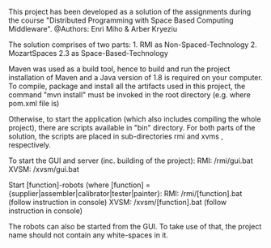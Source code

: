 This project has been developed as a solution of the assignments during the course
"Distributed Programming with Space Based Computing Middleware".
@Authors: Enri Miho & Arber Kryeziu


The solution comprises of two parts:
    1. RMI as Non-Spaced-Technology
    2. MozartSpaces 2.3 as Space-Based-Technology

Maven was used as a build tool, hence to build and run the project installation of Maven and a Java version of 1.8 is required on your computer.
To compile, package and install all the artifacts used in this project, the command "mvn install" must be invoked in the root directory (e.g. where pom.xml file is)

Otherwise, to start the application (which also includes compiling the whole project), there are scripts available in "bin" directory.
For both parts of the solution, the scripts are placed in sub-directories rmi and xvms , respectively.

To start the GUI and server (inc. building of the project):
    RMI: /rmi/gui.bat
    XVSM: /xvsm/gui.bat

Start [function]-robots (where [function] = {supplier|assembler|calibrator|tester|painter}:
    RMI: /rmi/[function].bat (follow instruction in console)
    XVSM: /xvsm/[function].bat (follow instruction in console)


The robots can also be started from the GUI. To take use of that, the project name should not contain any white-spaces in it.